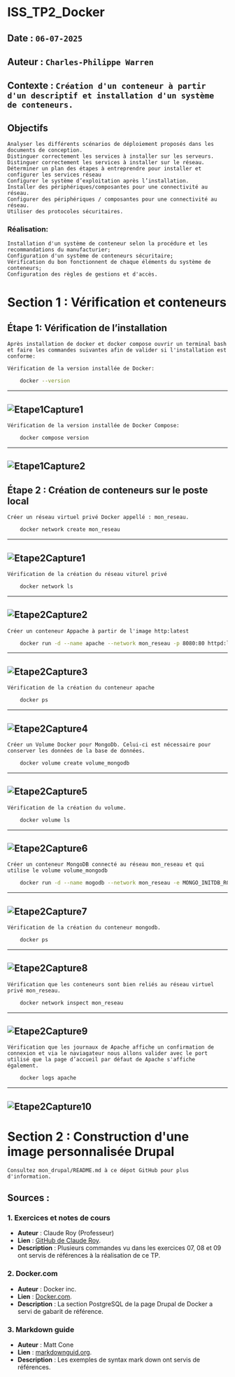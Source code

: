 # ISS_TP2_Docker

## Date : `06-07-2025`
## Auteur : `Charles-Philippe Warren`
## Contexte : `Création d'un conteneur à partir d'un descriptif et installation d'un système de conteneurs.`

## Objectifs

    Analyser les différents scénarios de déploiement proposés dans les documents de conception.
    Distinguer correctement les services à installer sur les serveurs.
    Distinguer correctement les services à installer sur le réseau.
    Déterminer un plan des étapes à entreprendre pour installer et configurer les services réseau
    Configurer le système d’exploitation après l’installation.
    Installer des périphériques/composantes pour une connectivité au réseau.
    Configurer des périphériques / composantes pour une connectivité au réseau.
    Utiliser des protocoles sécuritaires.

### Réalisation: 
    Installation d'un système de conteneur selon la procédure et les recommandations du manufacturier;
    Configuration d'un système de conteneurs sécuritaire;
    Vérification du bon fonctionnent de chaque éléments du système de conteneurs;
    Configuration des règles de gestions et d'accès.

# Section 1 : Vérification et conteneurs

## Étape 1: Vérification de l’installation
    Après installation de docker et docker compose ouvrir un terminal bash et faire les commandes suivantes afin de valider si l'installation est conforme: 

    Vérification de la version installée de Docker:
```bash
    docker --version
```
---
![Etape1Capture1](captures/Etape1Capture1.png)
---
    Vérification de la version installée de Docker Compose:
```bash
    docker compose version
```
---
![Etape1Capture2](captures/Etape1Capture2.png)
---

## Étape 2 : Création de conteneurs sur le poste local
    Créer un réseau virtuel privé Docker appellé : mon_reseau.
```bash
    docker network create mon_reseau
```
---
![Etape2Capture1](captures/Etape2Capture1.png)
---
    Vérification de la création du réseau viturel privé
```bash
    docker network ls
```
---
![Etape2Capture2](captures/Etape2Capture2.png)
---
    Créer un conteneur Appache à partir de l'image http:latest
```bash
    docker run -d --name apache --network mon_reseau -p 8080:80 httpd:latest
```
---
![Etape2Capture3](captures/Etape2Capture3.png)
---
    Vérification de la création du conteneur apache
```bash
    docker ps
```
---
![Etape2Capture4](captures/Etape2Capture4.png)
---
    Créer un Volume Docker pour MongoDb. Celui-ci est nécessaire pour conserver les données de la base de données.
```bash
    docker volume create volume_mongodb
```
---
![Etape2Capture5](captures/Etape2Capture5.png)
---
    Vérification de la création du volume.
```bash
    docker volume ls
```    
---
![Etape2Capture6](captures/Etape2Capture6.png)
---
    Créer un conteneur MongoDB connecté au réseau mon_reseau et qui utilise le volume volume_mongodb
```bash
    docker run -d --name mogodb --network mon_reseau -e MONGO_INITDB_ROOT_USERNAME=adminmongo -e MONGO_INITDB_ROOT_PASSWORD=EncoreUneAutreBD -v volume_mongodb:/data/db mongodb/mongodb-community-server
``` 
---
![Etape2Capture7](captures/Etape2Capture7.png)
---
    Vérification de la création du conteneur mongodb.
```bash
    docker ps
```
---
![Etape2Capture8](captures/Etape2Capture8.png)
---
    Vérification que les conteneurs sont bien reliés au réseau virtuel privé mon_reseau.
```bash
    docker network inspect mon_reseau
```
---
![Etape2Capture9](captures/Etape2Capture9.png)
---
    Vérification que les journaux de Apache affiche un confirmation de connexion et via le naviagateur nous allons valider avec le port utilisé que la page d’accueil par défaut de Apache s'affiche également.
```bash
    docker logs apache
```
---
![Etape2Capture10](captures/Etape2Capture10.png)
---

# Section 2 : Construction d'une image personnalisée Drupal

    Consultez mon_drupal/README.md à ce dépot GitHub pour plus d'information.

## Sources :

### 1. Exercices et notes de cours

  * **Auteur** : Claude Roy (Professeur)
  * **Lien** : [GitHub de Claude Roy](https://github.com/claude-roy/420-W45-SF_4372_E2025/tree/main).
  * **Description** : Plusieurs commandes vu dans les exercices 07, 08 et 09 ont servis de références à la réalisation de ce TP.

### 2. Docker.com

 * **Auteur** : Docker inc.
 * **Lien** : [Docker.com](https://hub.docker.com/_/drupal).
 * **Description** : La section PostgreSQL de la page Drupal de Docker a servi de gabarit de référence.

### 3. Markdown guide

 * **Auteur** :  Matt Cone 
 * **Lien** : [markdownguid.org](https://www.markdownguide.org/basic-syntax/).
 * **Description** : Les exemples de syntax mark down ont servis de références.
